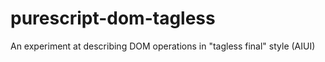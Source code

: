 # purescript-dom-tagless
An experiment at describing DOM operations in "tagless final" style (AIUI)
